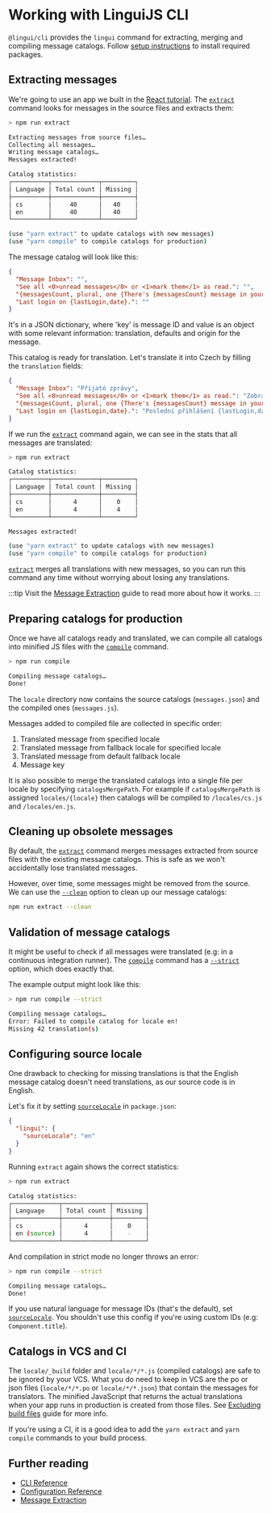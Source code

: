 # Working with LinguiJS CLI

`@lingui/cli` provides the `lingui` command for extracting, merging and compiling message catalogs. Follow [setup instructions](/docs/ref/cli.md) to install required packages.

## Extracting messages

We're going to use an app we built in the [React tutorial](/docs/tutorials/react.md). The [`extract`](/docs/ref/cli.md#extract) command looks for messages in the source files and extracts them:

```bash npm2yarn
> npm run extract

Extracting messages from source files…
Collecting all messages…
Writing message catalogs…
Messages extracted!

Catalog statistics:
┌──────────┬─────────────┬─────────┐
│ Language │ Total count │ Missing │
├──────────┼─────────────┼─────────┤
│ cs       │     40      │   40    │
│ en       │     40      │   40    │
└──────────┴─────────────┴─────────┘

(use "yarn extract" to update catalogs with new messages)
(use "yarn compile" to compile catalogs for production)
```

The message catalog will look like this:

```json
{
  "Message Inbox": "",
  "See all <0>unread messages</0> or <1>mark them</1> as read.": "",
  "{messagesCount, plural, one {There's {messagesCount} message in your inbox.} other {There are {messagesCount} messages in your inbox.}}": "",
  "Last login on {lastLogin,date}.": ""
}
```

It's in a JSON dictionary, where 'key' is message ID and value is an object with some relevant information: translation, defaults and origin for the message.

This catalog is ready for translation. Let's translate it into Czech by filling the `translation` fields:

```json
{
  "Message Inbox": "Přijaté zprávy",
  "See all <0>unread messages</0> or <1>mark them</1> as read.": "Zobrazit všechny <0>nepřečtené zprávy</0> nebo je <1>označit</1> jako přečtené.",
  "{messagesCount, plural, one {There's {messagesCount} message in your inbox.} other {There are {messagesCount} messages in your inbox.}}": "{messagesCount, plural, one {V příchozí poště je {messagesCount} zpráva.} few {V příchozí poště jsou {messagesCount} zprávy. } other {V příchozí poště je {messagesCount} zpráv.}}",
  "Last login on {lastLogin,date}.": "Poslední přihlášení {lastLogin,date}"
}
```

If we run the [`extract`](/docs/ref/cli.md#extract) command again, we can see in the stats that all messages are translated:

```bash npm2yarn
> npm run extract

Catalog statistics:
┌──────────┬─────────────┬─────────┐
│ Language │ Total count │ Missing │
├──────────┼─────────────┼─────────┤
│ cs       │      4      │    0    │
│ en       │      4      │    4    │
└──────────┴─────────────┴─────────┘

Messages extracted!

(use "yarn extract" to update catalogs with new messages)
(use "yarn compile" to compile catalogs for production)
```

[`extract`](/docs/ref/cli.md#extract) merges all translations with new messages, so you can run this command any time without worrying about losing any translations.

:::tip
Visit the [Message Extraction](/docs/guides/message-extraction.md) guide to read more about how it works.
:::

## Preparing catalogs for production

Once we have all catalogs ready and translated, we can compile all catalogs into minified JS files with the [`compile`](/docs/ref/cli.md#compile) command.

```bash npm2yarn
> npm run compile

Compiling message catalogs…
Done!
```

The `locale` directory now contains the source catalogs (`messages.json`) and the compiled ones (`messages.js`).

Messages added to compiled file are collected in specific order:

1.  Translated message from specified locale
2.  Translated message from fallback locale for specified locale
3.  Translated message from default fallback locale
4.  Message key

It is also possible to merge the translated catalogs into a single file per locale by specifying `catalogsMergePath`. For example if `catalogsMergePath` is assigned `locales/{locale}` then catalogs will be compiled to `/locales/cs.js` and `/locales/en.js`.

## Cleaning up obsolete messages

By default, the [`extract`](/docs/ref/cli.md#extract) command merges messages extracted from source files with the existing message catalogs. This is safe as we won't accidentally lose translated messages.

However, over time, some messages might be removed from the source. We can use the [`--clean`](/docs/ref/cli.md#extract-clean) option to clean up our message catalogs:

```bash npm2yarn
npm run extract --clean
```

## Validation of message catalogs

It might be useful to check if all messages were translated (e.g: in a continuous integration runner). The [`compile`](/docs/ref/cli.md#compile) command has a [`--strict`](/docs/ref/cli.md#compile-strict) option, which does exactly that.

The example output might look like this:

```bash npm2yarn
> npm run compile --strict

Compiling message catalogs…
Error: Failed to compile catalog for locale en!
Missing 42 translation(s)
```

## Configuring source locale

One drawback to checking for missing translations is that the English message catalog doesn't need translations, as our source code is in English.

Let's fix it by setting [`sourceLocale`](/docs/ref/conf.md#sourcelocale) in `package.json`:

```json title="package.json"
{
  "lingui": {
    "sourceLocale": "en"
  }
}
```

Running `extract` again shows the correct statistics:

```bash npm2yarn
> npm run extract

Catalog statistics:
┌─────────────┬─────────────┬─────────┐
│ Language    │ Total count │ Missing │
├─────────────┼─────────────┼─────────┤
│ cs          │      4      │    0    │
│ en (source) │      4      │    -    │
└─────────────┴─────────────┴─────────┘
```

And compilation in strict mode no longer throws an error:

```bash npm2yarn
> npm run compile --strict

Compiling message catalogs…
Done!
```

If you use natural language for message IDs (that's the default), set [`sourceLocale`](/docs/ref/conf.md#sourcelocale). You shouldn't use this config if you're using custom IDs (e.g: `Component.title`).

## Catalogs in VCS and CI

The `locale/_build` folder and `locale/*/*.js` (compiled catalogs) are safe to be ignored by your VCS. What you do need to keep in VCS are the po or json files (`locale/*/*.po` or `locale/*/*.json`) that contain the messages for translators. The minified JavaScript that returns the actual translations when your app runs in production is created from those files. See [Excluding build files](/docs/guides/excluding-build-files.md) guide for more info.

If you're using a CI, it is a good idea to add the `yarn extract` and `yarn compile` commands to your build process.

## Further reading

- [CLI Reference](/docs/ref/cli.md)
- [Configuration Reference](/docs/ref/conf.md)
- [Message Extraction](/docs/guides/message-extraction.md)
